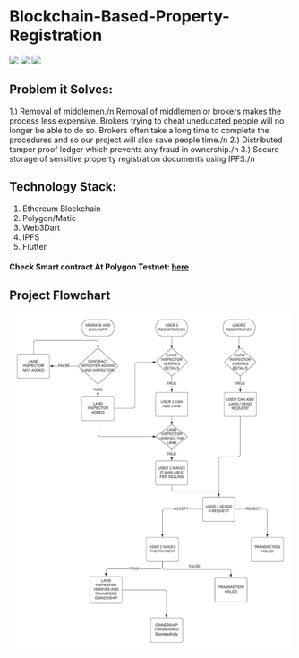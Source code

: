 # Blockchain-Based-Property-Registration

<a href="LICENSE"><img src="https://img.shields.io/static/v1?label=license&message=MIT&color=green"></a>
<img src="https://img.shields.io/badge/Ethereum-20232A?style=for-the-badge&logo=ethereum&logoColor=white">
<img src="https://img.shields.io/badge/Flutter-%2302569B.svg?style=for-the-badge&logo=Flutter&logoColor=white">

## Problem it Solves:
1.) Removal of middlemen./n
Removal of middlemen or brokers makes the process less expensive. Brokers trying to cheat uneducated 
people will no longer be able to do so. Brokers often take a long time to complete the procedures and so
our project will also save people time./n
2.) Distributed tamper proof ledger which prevents any fraud in ownership./n
3.) Secure storage of sensitive property registration documents using IPFS./n

## Technology Stack:
1. Ethereum Blockchain
2. Polygon/Matic
3. Web3Dart
4. IPFS
5. Flutter

#### Check Smart contract At Polygon Testnet: [here](https://mumbai.polygonscan.com/address/0x5fa4972ab37701fa32907e79b46ddd436bd73b05)

## Project Flowchart
![Screenshot](screenshots/flowchart.png)